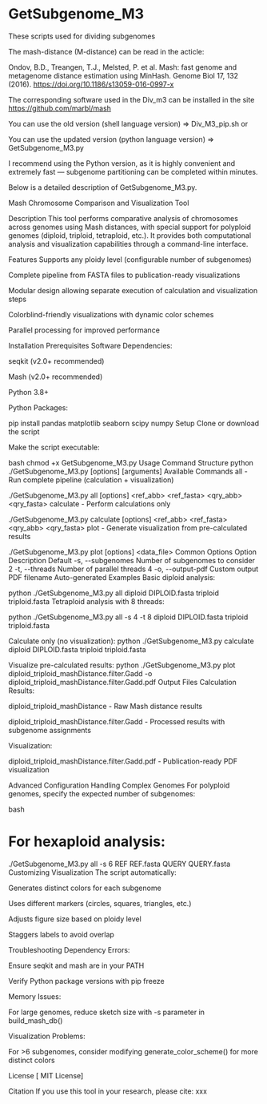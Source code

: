 # GetSubgenome_M3
These scripts used for dividing subgenomes

The mash-distance (M-distance) can be read in the acticle:

Ondov, B.D., Treangen, T.J., Melsted, P. et al. Mash: fast genome and metagenome distance estimation using MinHash. Genome Biol 17, 132 (2016). https://doi.org/10.1186/s13059-016-0997-x
        
        

The corresponding software <mash> used in the Div_m3 can be installed in the site https://github.com/marbl/mash

You can use the old version (shell language version) => Div_M3_pip.sh or

You can use the updated version (python language version) => GetSubgenome_M3.py

I recommend using the Python version, as it is highly convenient and extremely fast — subgenome partitioning can be completed within minutes. 

Below is a detailed description of GetSubgenome_M3.py.

Mash Chromosome Comparison and Visualization Tool

Description
This tool performs comparative analysis of chromosomes across genomes using Mash distances, with special support for polyploid genomes (diploid, triploid, tetraploid, etc.). It provides both computational analysis and visualization capabilities through a command-line interface.

Features
Supports any ploidy level (configurable number of subgenomes)

Complete pipeline from FASTA files to publication-ready visualizations

Modular design allowing separate execution of calculation and visualization steps

Colorblind-friendly visualizations with dynamic color schemes

Parallel processing for improved performance

Installation
Prerequisites
Software Dependencies:

seqkit (v2.0+ recommended)

Mash (v2.0+ recommended)

Python 3.8+

Python Packages:

pip install pandas matplotlib seaborn scipy numpy
Setup
Clone or download the script

Make the script executable:

bash
chmod +x GetSubgenome_M3.py
Usage
Command Structure
python ./GetSubgenome_M3.py <command> [options] [arguments]
Available Commands
all - Run complete pipeline (calculation + visualization)

./GetSubgenome_M3.py all [options] <ref_abb> <ref_fasta> <qry_abb> <qry_fasta>
calculate - Perform calculations only

./GetSubgenome_M3.py calculate [options] <ref_abb> <ref_fasta> <qry_abb> <qry_fasta>
plot - Generate visualization from pre-calculated results

./GetSubgenome_M3.py plot [options] <data_file>
Common Options
Option	Description	Default
-s, --subgenomes	Number of subgenomes to consider	2
-t, --threads	Number of parallel threads	4
-o, --output-pdf	Custom output PDF filename	Auto-generated
Examples
Basic diploid analysis:

python ./GetSubgenome_M3.py all diploid DIPLOID.fasta triploid triploid.fasta
Tetraploid analysis with 8 threads:

python ./GetSubgenome_M3.py all -s 4 -t 8 diploid DIPLOID.fasta triploid triploid.fasta

Calculate only (no visualization):
python ./GetSubgenome_M3.py calculate diploid DIPLOID.fasta triploid triploid.fasta


Visualize pre-calculated results:
python ./GetSubgenome_M3.py plot diploid_triploid_mashDistance.filter.Gadd -o diploid_triploid_mashDistance.filter.Gadd.pdf
Output Files
Calculation Results:

diploid_triploid_mashDistance - Raw Mash distance results

diploid_triploid_mashDistance.filter.Gadd - Processed results with subgenome assignments

Visualization:

diploid_triploid_mashDistance.filter.Gadd.pdf - Publication-ready PDF visualization

Advanced Configuration
Handling Complex Genomes
For polyploid genomes, specify the expected number of subgenomes:

bash
# For hexaploid  analysis:
./GetSubgenome_M3.py all -s 6 REF REF.fasta QUERY QUERY.fasta
Customizing Visualization
The script automatically:

Generates distinct colors for each subgenome

Uses different markers (circles, squares, triangles, etc.)

Adjusts figure size based on ploidy level

Staggers labels to avoid overlap

Troubleshooting
Dependency Errors:

Ensure seqkit and mash are in your PATH

Verify Python package versions with pip freeze

Memory Issues:

For large genomes, reduce sketch size with -s parameter in build_mash_db()

Visualization Problems:

For >6 subgenomes, consider modifying generate_color_scheme() for more distinct colors

License
[ MIT License]

Citation
If you use this tool in your research, please cite:
xxx
